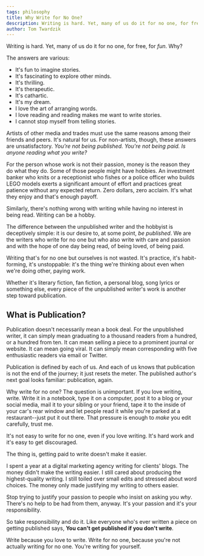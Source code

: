 ```yaml
---
tags: philosophy
title: Why Write for No One?
description: Writing is hard. Yet, many of us do it for no one, for free, for fun. Why?
author: Tom Twardzik
---
```


Writing is hard. Yet, many of us do it for no one, for free, for _fun_. Why?

The answers are various:

- It's fun to imagine stories.
- It's fascinating to explore other minds.
- It's thrilling.
- It's therapeutic.
- It's cathartic.
- It's my dream.
- I love the art of arranging words.
- I love reading and reading makes me want to write stories.
- I cannot stop myself from telling stories.

Artists of other media and trades must use the same reasons among their friends and peers. It's natural for us. For non-artists, though, these answers are unsatisfactory. _You're not being published. You're not being paid. Is anyone reading what you write?_

For the person whose work is not their passion, money is the reason they do what they do. Some of those people might have hobbies. An investment banker who knits or a receptionist who fishes or a police officer who builds LEGO models exerts a significant amount of effort and practices great patience without any expected return. Zero dollars, zero acclaim. It's what they enjoy and that's enough payoff.

Similarly, there's nothing wrong with writing while having no interest in being read. Writing can be a hobby.

The difference between the unpublished writer and the hobbyist is deceptively simple: it is our desire to, at some point, _be published_. We are the writers who write for no one but who also write with care and passion and with the hope of one day being read, of being loved, of being paid. 

Writing that's for no one but ourselves is not wasted. It's practice, it's habit-forming, it's unstoppable: it's the thing we're thinking about even when we're doing other, paying work.

Whether it's literary fiction, fan fiction, a personal blog, song lyrics or something else, every piece of the unpublished writer's work is another step toward publication.

## What is Publication?
Publication doesn't necessarily mean a book deal. For the unpublished writer, it can simply mean graduating to a thousand readers from a hundred, or a hundred from ten. It can mean selling a piece to a prominent journal or website. It can mean going viral. It can simply mean corresponding with five enthusiastic readers via email or Twitter.

Publication is defined by each of us. And each of us knows that publication is not the end of the journey; it just resets the meter. The published author's next goal looks familiar: publication, again.

Why write for no one? The question is unimportant. If you love writing, write. Write it in a notebook, type it on a computer, post it to a blog or your social media, mail it to your sibling or your friend, tape it to the inside of your car's rear window and let people read it while you're parked at a restaurant--just put it out there. That pressure is enough to _make_ you edit carefully, trust me.

It's not easy to write for no one, even if you love writing. It's hard work and it's easy to get discouraged. 

The thing is, getting paid to write doesn't make it easier. 

I spent a year at a digital marketing agency writing for clients' blogs. The money didn't make the writing easier. I still cared about producing the highest-quality writing. I still toiled over small edits and stressed about word choices. The money only made justifying my writing to others easier.

Stop trying to justify your passion to people who insist on asking you _why_. There's no help to be had from them, anyway. It's your passion and it's your responsibility. 

So take responsibility and do it. Like everyone who's ever written a piece on getting published says, **You can't get published if you don't write**.

Write because you love to write. Write for no one, because you're not actually writing for no one. You're writing for yourself.
